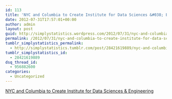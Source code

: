 ```yaml
---
id: 113
title: 'NYC and Columbia to Create Institute for Data Sciences &#038; Engineering'
date: 2012-07-31T17:57:01+00:00
author: admin
layout: post
guid: http://simplystatistics.wordpress.com/2012/07/31/nyc-and-columbia-to-create-institute-for-data-sciences
permalink: /2012/07/31/nyc-and-columbia-to-create-institute-for-data-sciences/
tumblr_simplystatistics_permalink:
  - http://simplystatistics.tumblr.com/post/28421619889/nyc-and-columbia-to-create-institute-for-data-sciences
tumblr_simplystatistics_id:
  - 28421619889
dsq_thread_id:
  - 956882600
categories:
  - Uncategorized
---
```

[NYC and Columbia to Create Institute for Data Sciences & Engineering](http://mikebloomberg.com/index.cfm?objectid=D867EFB0-C29C-7CA2-F4B1FEBC8B06249D)